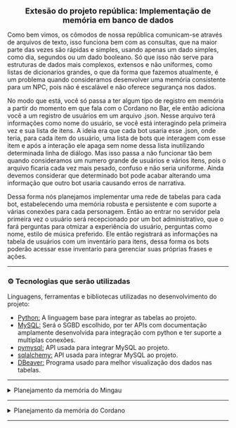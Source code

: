 <h1 align='center' style ="font-size: 18px"><b>Extesão do projeto república: Implementação de memória em banco de dados</b></h1>

Como bem vimos, os cômodos de nossa república comunicam-se através de arquivos de texto, isso funciona bem com as consultas, que na maior parte das vezes são rápidas e simples, usando apenas um dado simples, como dia, segundos ou um dado booleano. Só que isso não serve para estruturas de dados mais complexos, extensos e não uniformes, como listas de dicionarios grandes, o que da forma que fazemos atualmente, é um problema quando consideramos desenvolver uma memória consistente para um NPC, pois não é escalável e não oferece segurança nos dados.

No modo que está, você só passa a ter algum tipo de registro em memória a partir do momento em que fala com o Cordano no Bar, ele então adiciona você a um registro de usuários em um arquivo .json. Nesse arquivo terá informações como nome do usuário, se você está interagindo pela primeira vez e sua lista de itens. A ideia era que cada bot usaria esse .json, onde teria, para cada item do usuário, uma lista de bots que interagem com esse item e após a interação ele apaga sem nome dessa lista inutilizando determinada linha de diálogo.
Mas isso passa a não funcionar tão bem quando consideramos um numero grande de usuários e vários itens, pois o arquivo ficaria cada vez mais pesado, confuso e não seria uniforme. Ainda devemos considerar que determinado bot pode acabar alterando uma informação que outro bot usaria causando erros de narrativa.

Dessa forma nós planejamos implementar uma rede de tabelas para cada bot, estabelecendo uma memória robusta e persistente e com suporte a várias conexões para cada personagem. Então ao entrar no servidor pela primeira vez o usuário será recepcionado por um bot administrativo, que o fará perguntas para otmizar a experiência do usuário, perguntas como nome, estilo de música preferido. Ele então registrará as informações na tabela de usuários com um inventário para itens, dessa forma os bots poderão acessar esse inventario para gerenciar suas próprias frases e ações.

<hr>

### ⚙️ Tecnologias que serão utilizadas 

Linguagens, ferramentas e bibliotecas utilizadas no desenvolvimento do projeto:

* [Python:](https://www.python.org/) A linguagem base para integrar as tabelas ao projeto.
* [MySQL:](https://www.mysql.com/) Será o SGBD escolhido, por ter APIs com documentação amplamente desenvolvida para integração com python e ter suporte a multiplas conexões.
* [pymysql:](https://pymysql.readthedocs.io/en/latest/) API usada para integrar MySQL ao projeto.
* [sqlalchemy:](https://www.sqlalchemy.org/) API usada para integrar MySQL ao projeto.
* [DBeaver:](https://dbeaver.io/) Programa usado para melhor visualização dos dados nas tabelas.

<hr>

<details>
  <summary>Planejamento da memória do Mingau</summary>
  <br>

> O desenvolvimento de uma memória em banco para o Mingau o tornará mais flexível abrindo novas possibilidades para o bot, pois poderá guardar informações de forma mais consistente, organizada e resume a programação hardcoded. Para substituír o sistema de arquivos .txt usaremos uma série de tabelas que relacionam cômodos, áreas, frases do bot e eventos que podem ocorrer. Pra começar temos a própria entidade Mingau, que é organizada da seguinte forma:  

<table align="center">
    <td align="center">
    Entidade Mingau
    </td>
  <tr>
    <td><img src="imagens\tab_mingau.png" width=500>
    </td>
  </tr>
</table>

>Nessa tabela mingau guarda informações importantes para a narrativa, como:  
>&nbsp;&nbsp;&nbsp;<b>id_do_bot:</b> Pode ser usado para gerenciar permissões nos canais;  
>&nbsp;&nbsp;&nbsp;<b>último_cômodo:</b> Para o bot saber em qual cômodo ele esteve pela última vez, gerar mensagens de saída e &nbsp;&nbsp;&nbsp;continuar em caso de reiniciamento do bot;  
>&nbsp;&nbsp;&nbsp;<b>humor:</b> Essa variável inteira será usada para determinar quais frasas podem ser selecionadas da tabela de &nbsp;&nbsp;&nbsp;frases;  
>&nbsp;&nbsp;&nbsp;<b>interações:</b> Variáveis para calcular o momento em que mingau mudará de cômodo ou lugar;  
>&nbsp;&nbsp;&nbsp;<b>usuário_preferido:</b> Indica qual é o  usuário por quem Mingau tem mais afinidade.  

</details>
<hr>

<details>
  <summary>Planejamento da memória do Cordano</summary> 
</details>
<hr>
